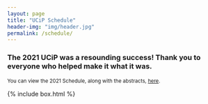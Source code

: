 ```yaml
---
layout: page
title: "UCiP Schedule"
header-img: "img/header.jpg"
permalink: /schedule/
---
```


<div class="container">
  <div class="col-sm-9 col-xs-12">
    <div>
      <h3 class="home-h3">The 2021 UCiP was a resounding success! Thank you to everyone who helped make it what it was.</h3>
      <p><small>You can view the 2021 Schedule, along with the abstracts, <a href="{{ site.baseurl }}/history/">here</a>.</small></p>
      <!--<h3 class="home-h3">We are currently accepting submissions for our virtual 2021 UCiP!</h3>
      <p><small>You can view past schedules, along with the abstracts, <a href="{{ site.baseurl }}/history/">here</a>.</small></p>-->
      <!--<h3 class="home-h3">We are currently working on our 2020 UCiP Schedule!</h3>
      <p><small>Please check back at the end of February.</small></p>-->
      <!--<h3 class="home-h3">2021 UCiP Schedule</h3>-->
    </div>
    <!--<div>
      <h4 class="schedule-header">Friday, March 6th, 2020</h4>
      <ul class="schedule-list">
        <li><h5>7:00 PM - 9:00 PM | WELCOME EVENT</h5>
          <ul class="schedule-list">
            <li><h5>Alumni Lounge (232):</h5>
              <p>Welcome Event: <em>Join the EMU Philosophy Club and your fellow participants for this laid-back meet & greet! Light refreshments are provided.</em></p>
            </li>
          </ul>
        </li>
      </ul>
      <h4 class="schedule-header">Saturday, March 13th, 2021</h4>
      <ul class="schedule-list">
        <li><h5>8:30 AM - 9:00 AM | WELCOME</h5>
          <ul class="schedule-list">
            <li><h5>Tower Room (348):</h5>
              <p>Check-in & Breakfast: <em>Join Dr. John Koolage for a brief welcome message and breakfast!</em></p>              
            </li>
          </ul>
        </li>
        <li><h5>9:00 AM - 9:50 AM | PRESENTATIONS</h5>
          <ul class="schedule-list">
            <li><h5>Room A:</h5>
              <p>Carson Johnston, University of Guelph: “The Selective Bridge of Moral Decision-Making: Ethical Egoism to Utilitarianism”<br>
              <em>Comments: Chloe Berger, Bryn Mawr College</em></p>              
            </li>
            <li><h5>Room B:</h5>
              <p>Joseph Lawal, Indiana University – Bloomington: “Absurdity, Possibility, and Contextual Apriority”<br>
              <em>Comments: Julia Bienstock, Kalamazoo College</em></p>
            </li>
          </ul>
        </li>
        <li><h5>10:00 AM - 10:50 AM | PRESENTATIONS</h5>
          <ul class="schedule-list">
            <li><h5>Room A:</h5>
              <p>Zach Tobias, Eastern Michigan University: “Discovering an Animal Friendly Kantian Moral Framework”<br>
              <em>Comments: Maria Tran, Wayne State University</em></p>              
            </li>
            <li><h5>Room B:</h5>
              <p>Ellen Sirower, University of Michigan – Ann Arbor: “God’s Perfection and Omnibenevolence—Objections to Skeptical Theism”<br>
              <em>Comments: Arthur Lopes C. Cordeiro, Federal University of Minas Gerais</em></p>
            </li>
          </ul>
        </li>
        <li><h5>11:00 AM - 11:50 AM | PRESENTATIONS</h5>
          <ul class="schedule-list">
            <li><h5>Room A:</h5>
              <p>Klayton Silverpen, Central Michigan University: “Reconciling Schroeder, Aparly, and Levy’s View of Addiction”<br>
              <em>Comments: Hailey Smith, Washington State University</em></p>
            </li>
            <li><h5>Room B:</h5>
              <p>Hudson Villeneuve, Eastern Michigan University: “On the Origins of Property”<br>
              <em>Comments: Frank Hernandez, University of Texas – El Paso</em></p>
            </li>
          </ul>
        </li>
        <li><h5>12:00 PM - 1:30 PM | LUNCH & KEYNOTE</h5>
          <ul class="schedule-list">
            <li><h5>Guild Room (330):</h5>
              <p>Shannon Spaulding, PhD, Oklahoma State University: “How We Understand Others”</p>
            </li>
          </ul>
        </li>
        <li><h5>1:45 PM - 2:50 PM | ACTIVITIES</h5>
          <ul class="schedule-list">
            <li><h5>Guild Hall (330):</h5>
              <p>Extended Q & A: <em>Join the keynote speaker after lunch to continue discussing their presentation.</em></p>
            </li>
	    <li><h5>Alumni Room (342):</h5>
              <p>The Value of Graduate School Panel: <em>Explore what graduate school in philosophy can offer.</em></p>              
            </li>
          </ul>
        </li>
	<li><h5>12:00 PM - 1:00 PM | LUNCH BREAK</h5>
	</li>
	<li><h5>1:00 PM - 2:00 PM | KEYNOTE</h5>
	  <ul class="schedule-list">
            <li><h5>Room A:</h5>
              <p>Carol Hay, PhD, University of Massachusetts - Lowell: “Think Like A Feminist”</p>
            </li>
          </ul>
        </li>
	<li><h5>2:10 PM - 2:50 PM | EXTENDED Q & A</h5>
	  <ul class="schedule-list">
            <li><h5>Room A:</h5>
              <p>Join us in Room A for a discussion style extended Q & A with Dr. Hay!</p>
            </li>
          </ul>
        </li>
        <li><h5>3:00 PM - 3:50 PM | PRESENTATIONS</h5>
          <ul class="schedule-list">
            <li><h5>Room A:</h5>
              <p>Yunlong Cao, Johns Hopkins University: “A Defense of the Second Analogy”<br>
              <em>Comments: Anna Milukas, University of Georgia</em></p>             
            </li>
            <li><h5>Room B:</h5>
              <p>Omar Khali, Eastern Michigan University: “Hegel, Marx, and the Realization of the Self in Work: Towards a Humanistic Ontology of Labor”<br>
              <em>Comments: Anna Cheng, University of Richmond</em></p>
            </li>
          </ul>
        </li>
        <li><h5>4:00 PM - 4:50 PM | PRESENTATIONS</h5>
          <ul class="schedule-list">
            <li><h5>Room A:</h5>
              <p>Kenneth Black, Southern Virginia University: “Giving Up on a Unifying Account of Change”<br>
              <em>Comments: Matthew Wheeler, Eastern Michigan University</em></p>  
            </li>
            <li><h5>Room B:</h5>
              <p>Candice Wiesner, Eastern Michigan University: “The Connection Between Humanism and Transhumanism: Giovanni Pico”<br>
              <em>Comments: Yunlong Cao, Johns Hopkins University</em></p>
            </li>
          </ul>
        </li>
        <li><h5>5:00 PM - 5:50 PM | PRESENTATIONS</h5>
          <ul class="schedule-list">
            <li><h5>Room A:</h5>
              <p>Mitchell Baty, Kalamazoo College: “Temporally Incomplete Possible Worlds”<br>
              <em>Comments: Joseph Lawal, Indiana University – Bloomington</em></p>  
            </li>
            <li><h5>Room B:</h5>
              <p>James Speaker, Buffalo State College – SUNY: “Maximum Sociability: Foucault and the Technological Imprisonment of our Future”<br>
              <em>Comments: Omar Khali, Eastern Michigan University</em></p>
            </li>
          </ul>
        </li>
        <li><h5>Dinner on one’s own:</h5>
          <ul class="schedule-list">
            <li>
              <p>Dinner is not provided, but you are invited to join local students at Tower Inn for a dinner of fellowship and philosophy!</p>
            </li>
          </ul>
        </li>
      </ul>
    </div>
    <hr>
    <div class="day-2">
      <h4 class="schedule-header">Sunday, March 14th, 2021</h4>
      <ul class="schedule-list">
        <li><h5>9:00 AM - 9:50 AM | PRESENTATIONS</h5>
          <ul class="schedule-list">
            <li><h5>Room A:</h5>
              <p>Quang Tran, Minerva Schools at KGI: “An Account for the Inalienability of the Right to Life: A Supplement to Amnesty International’s Argument”<br>
              <em>Comments: John Milkovich, Eastern Michigan University</em></p>
            </li>
            <li><h5>Room B:</h5>
              <p>Chloe Berger, Bryn Mawr College: “A Case for Creating Clearly Condemnatory Statues of Wrongdoers”<br>
              <em>Comments: Tristan Mitchell, Oregon State University</em></p>
            </li>
	  </ul>
	</li>
        <li><h5>10:00 AM - 10:50 AM | PRESENTATIONS</h5>
          <ul class="schedule-list">
            <li><h5>Room A:</h5>
              <p>Anna Cheng, University of Richmond: “Psychopaths and Animals: Blame, Reciprocity, and Obligation”<br>
              <em>Comments: Klayton Silverpen, Central Michigan University</em></p>
            </li>
            <li><h5>Room B:</h5>
              <p>Jay Nelson, University of Texas – Dallas: “The Comic Society”<br>
              <em>Comments: Carson Johnston, University of Guelph</em></p>
            </li>
          </ul>
        </li>
        <li><h5>11:00 AM - 11:50 AM | PRESENTATIONS</h5>
          <ul class="schedule-list">
            <li><h5>Room A:</h5>
              <p>Hailey Smith, Washington State University: “Palouse Prairie: Ethics Behind the Loss of an Ecosystem”<br>
              <em>Comments: Dominic Colaluca, Wayne State University</em></p>
            </li>
            <li><h5>Room B:</h5>
              <p>Julia Bienstock, Kalamazoo College: “The Gender Binary as a Philosophical Problem”<br>
              <em>Comments: James Speaker, Buffalo State College – SUNY</em></p>
            </li>
          </ul>
        </li>
        <li><h5>12:00 PM - 1:00 PM | LUNCH</h5>
          <ul class="schedule-list">
            <li><h5>Guild Room (330):</h5>
              <p>Lunch: <em>Join presenters, commenters, and guests for lunch.</em></p>
            </li>
          </ul>
        </li>
        <li><h5>1:00 PM - 1:50 PM | PRESENTATIONS</h5>
          <ul class="schedule-list">
            <li><h5>Room A:</h5>
              <p>Frank Hernandez, University of Texas – El Paso: “Wittgenstein on Reasonable Doubt and Calling Bullshit”<br>
              <em>Comments: Mitchell Baty, Kalamazoo College</em></p>
            </li>
            <li><h5>Room B:</h5>
              <p>Anna Milukas, University of Georgia: “On the Defense of Aristotle’s Treatment of Women”<br>
              <em>Comments: Zach Tobias, Eastern Michigan University</em></p>
            </li>
          </ul>
        </li>
        <li><h5>2:00 PM - 2:50 PM | PRESENTATIONS</h5>
          <ul class="schedule-list">
            <li><h5>Room A:</h5>
              <p>Maria Tran, Wayne State University: “Seen But Not Heard: Children’s Susceptibility to Epistemic Injustice”<br>
              <em>Comments: Jay Nelson, University of Texas – Dallas</em></p>
            </li>
            <li><h5>Room B:</h5>
              <p>Arthur Lopes C. Cordeiro, Federal University of Minas Gerais: “The Unknowability of the Sensible World in the Socratic Dialogues”<br>
              <em>Comments: Candice Wiesner, Eastern Michigan University</em></p>
            </li>
          </ul>
        </li>
        <li><h5>3:00 PM - 3:50 PM | PRESENTATIONS</h5>
          <ul class="schedule-list">
            <li><h5>Room A:</h5>
              <p>Tristan Mitchell, Oregon State University: “Scientific Realism and Trust as a Remedy for Coronavirus Vaccine Skepticism”<br>
              <em>Comments: Jes Emery, Eastern Michigan University</em></p>
            </li>
            <li><h5>Room B:</h5>
              <p>Marshall Scheider, Portland State University: “On the Deconstruction of Metaphysics: Heidegger’s Ontology of Objects”<br>
              <em>Comments: Patrick Jobst, Eastern Michigan University</em></p>
            </li>
          </ul>
        </li>
        <li><h5>4:00 PM - 4:50 PM | CLOSING CEREMONY</h5>
          <ul class="schedule-list">
            <li><h5>Tower Room (348):</h5>
              <p>Closing Ceremony: <em>Join the UCiP Team as we thank you for your participation and announce the winners of our Spirit of the Conference Award!</em></p>              
            </li>
          </ul>
        </li>
      </ul>
    </div>-->
  </div>
  {% include box.html %}
</div>
